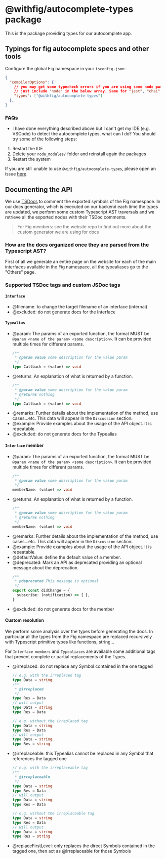 # @withfig/autocomplete-types package

This is the package providing types for our autocomplete app.

## Typings for fig autocomplete specs and other tools

Configure the global Fig namespace in your `tsconfig.json`:

```json
{
  "compilerOptions": {
    // you may get some typecheck errors if you are using some node packages like "fs"
    // just include "node" in the below array. Same for "jest", "chai"...and so on.
    "types": ["@withfig/autocomplete-types"]
  },
}
```

### FAQs

- I have done everything described above but I can't get my IDE (e.g. VSCode) to detect the autocomplete types, what can I do?
You should try some of the following steps:
1) Restart the IDE
2) Delete your `node_modules/` folder and reinstall again the packages
3) Restart the system

If you are still unable to use `@withfig/autocomplete-types`, please open an issue [here](https://github.com/withfig/autocomplete-tools/issues).

## Documenting the API
We use [TSDocs](https://tsdoc.org) to comment the exported symbols of the Fig namespace.
In our docs generator, which is executed on our backend each time the types are updated, we perform some custom Typescript AST traversals and we retrieve all the exported nodes with their TSDoc comments.
> For Fig members: see the website repo to find out more about the custom generator we are using for docs

### How are the docs organized once they are parsed from the Typescript AST?

First of all we generate an entire page on the website for each of the main interfaces available in the Fig namespace, all the typealiases go to the "Others" page.

### Supported TSDoc tags and custom JSDoc tags

#### `Interface`
- @filename: to change the target filename of an interface (internal)
- @excluded: do not generate docs for the Interface

#### `Typealias`

- @param: The params of an exported function, the format MUST be `@param <name of the param> <some description>`. It can be provided multiple times for different params.
  ```ts
  /**
   * @param value some description for the value param
   */
  type Callback = (value) => void
  ```
- @returns: An explanation of what is returned by a function.
  ```ts
  /**
   * @param value some description for the value param
   * @returns nothing
   */
  type Callback = (value) => void
  ```
- @remarks: Further details about the implementation of the method, use cases...etc. This data will appear in the `Discussion` section.
- @example: Provide examples about the usage of the API object. It is repeatable.
- @excluded: do not generate docs for the Typealias

#### `Interface` member
- @param: The params of an exported function, the format MUST be `@param <name of the param> <some description>`. It can be provided multiple times for different params.
  ```ts
  /**
   * @param value some description for the value param
   */
  memberName: (value) => void
  ```
- @returns: An explanation of what is returned by a function.
  ```ts
  /**
   * @param value some description for the value param
   * @returns nothing
   */
  memberName: (value) => void
  ```
- @remarks: Further details about the implementation of the method, use cases...etc. This data will appear in the `Discussion` section.
- @example: Provide examples about the usage of the API object. It is repeatable.
- @defaultValue: define the default value of a member.
- @deprecated: Mark an API as deprecated providing an optional message about the deprecation.
  ```ts
  /**
   * @deprecated This message is optional
   */
  export const didChange = {
    subscribe: (notification) => { },
  } 
  ```
- @excluded: do not generate docs for the member

#### Custom resolution

We perform some analysis over the types before generating the docs.
In particular all the types from the Fig namespace are replaced recursively with Typescript primitive types like functions, string...

For `Interface members` and `Typealiases` are available some additional tags that prevent complete or partial replacements of the Types.

- @irreplaced: do not replace any Symbol contained in the one tagged
  ```ts
  // e.g. with the irreplaced tag
  type Data = string
  /**
   * @irreplaced
   */
  type Res = Data
  // will output
  type Data = string
  type Res = Data
  ```
  ```ts
  // e.g. without the irreplaced tag
  type Data = string
  type Res = Data
  // will output
  type Data = string
  type Res = string
  ```
- @irreplaceable: this Typealias cannot be replaced in any Symbol that references the tagged one
  ```ts
  // e.g. with the irreplaceable tag
  /**
   * @irreplaceable
   */
  type Data = string
  type Res = Data
  // will output
  type Data = string
  type Res = Data
  ```
  ```ts
  // e.g. without the irreplaceable tag
  type Data = string
  type Res = Data
  // will output
  type Data = string
  type Res = string
  ```
- @replaceFirstLevel: only replaces the direct Symbols contained in the tagged one, then act as @irreplaceable for those Symbols